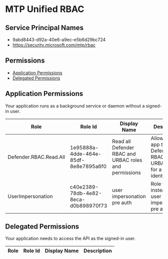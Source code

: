# MTP Unified RBAC
## Service Principal Names
- 9abd8443-d92a-40e6-a9ec-e5b6d29bc724
- https://security.microsoft.com/mtp/rbac

 ## Permissions
- [Application Permissions](#application-permissions)
- [Delegated Permissions](#delegated-permissions)

## Application Permissions
Your application runs as a background service or daemon without a signed-in user.

| Role | Role Id | Display Name | Description |
|---|---|---|---|
| Defender.RBAC.Read.All | 1e95888a-4dde-464e-85df-8e8e7895a6f0 | Read all Defender RBAC and URBAC roles and permissions | Allows the app to read Defender RBAC and URBAC roles for a given identity. |
| UserImpersonation | c40e2389-78db-4e82-8eca-d0b898970f73 | user impersonation pre auth | Role to use instead of user impersonation pre auth. |

## Delegated Permissions
Your application needs to access the API as the signed-in user. 

| Role | Role Id | Display Name | Description |
|---|---|---|---|

